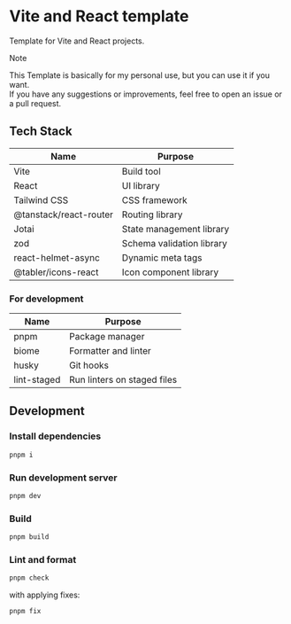 # Vite and React template

Template for Vite and React projects.

> [!NOTE]
> This Template is basically for my personal use, but you can use it if you want. \
> If you have any suggestions or improvements, feel free to open an issue or a pull request.

## Tech Stack

| Name                   | Purpose                   |
| ---------------------- | ------------------------- |
| Vite                   | Build tool                |
| React                  | UI library                |
| Tailwind CSS           | CSS framework             |
| @tanstack/react-router | Routing library           |
| Jotai                  | State management library  |
| zod                    | Schema validation library |
| react-helmet-async     | Dynamic meta tags         |
| @tabler/icons-react    | Icon component library    |

### For development

| Name        | Purpose                     |
| ----------- | --------------------------- |
| pnpm        | Package manager             |
| biome       | Formatter and linter        |
| husky       | Git hooks                   |
| lint-staged | Run linters on staged files |

## Development

### Install dependencies

```sh
pnpm i
```

### Run development server

```sh
pnpm dev
```

### Build

```sh
pnpm build
```

### Lint and format

```sh
pnpm check
```

with applying fixes:

```sh
pnpm fix
```
